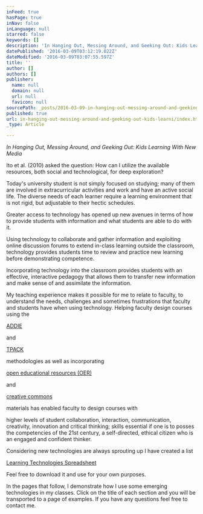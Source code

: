 ```yaml
---
inFeed: true
hasPage: true
inNav: false
inLanguage: null
starred: false
keywords: []
description: 'In Hanging Out, Messing Around, and Geeking Out: Kids Learning With New Media'
datePublished: '2016-03-09T03:12:19.022Z'
dateModified: '2016-03-09T03:07:55.597Z'
title: ''
author: []
authors: []
publisher:
  name: null
  domain: null
  url: null
  favicon: null
sourcePath: _posts/2016-03-09-in-hanging-out-messing-around-and-geeking-out-kids-learni.md
published: true
url: in-hanging-out-messing-around-and-geeking-out-kids-learni/index.html
_type: Article

---
```

_In Hanging Out, Messing Around, and Geeking Out: Kids Learning With New Media_

Ito et al. (2010) asked the question: How can I utilize the available resources, both social and technological, for deep exploration? 

Today's university student is not simply focused on studying; many of them are involved in extracurricular activities and work and have an active social life. The diverse needs of each learner require a learning environment that is not rigid, but adjustable to their hectic schedules. 

Greater access to technology has opened up new avenues in terms of how to provide students with information and what students are able to do with it. 

Using technology to collaborate and gather information and exploiting online discussion forums to extend in-class learning outside the classroom, technology provides students time to review and practice new learning before demonstrating competence. 

Incorporating technology into the classroom provides students with an effective, interactive pedagogy that allows them to transfer new information and make sense of and assimilate the information.

My teaching experience makes it possible for me to relate to faculty, to understand the needs, challenges and sometimes frustrations that faculty and students have when using technology. Helping faculty design courses using the

[ADDIE][0]

and 

[TPACK][1]

methodologies as well as incorporating 

[open educational resources (OER)][2]

and

[creative commons][3]

materials has enabled faculty to design courses with

higher levels of student collaboration, interaction, communication, creativity, innovation and critical thinking; skills essential if one is to posses the competencies of the 21st century, a self-directed, ethical citizen who is an engaged and confident thinker.

Considering new technologies are always sprouting up I have created a list 

[Learning Technologies Spreadsheet][4]

Feel free to download it and use for your own purposes. 

In the pages that follow, I demonstrate how I use some emerging technologies in my classes. Click on the title of each section and you will be transported to a page of examples. If you have any questions feel free to contact me.

[0]: http://www.instructionaldesign.org/models/addie.html
[1]: http://en.wikipedia.org/wiki/Technological_Pedagogical_Content_Knowledge
[2]: http://www.oercommons.org/
[3]: http://creativecommons.org/
[4]: https://drive.google.com/open?id=1EKerz9rjRKymfQQe39VSmVMg4ObWh40pnAr45uo2yVE&authuser=0